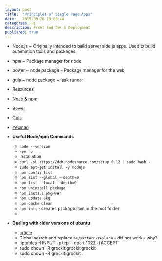 ```yaml
---
layout: post
title:  "Principles of Single Page Apps"
date:   2015-09-26 19:08:44
categories: ui
description: Front End Dev & Deployment
published: true
---
```


* Node.js ~ Originally intended to build server side js apps. Used to build automation tools and packages
* npm ~ Package manager for node
* bower ~ node package ~ Package manager for the web
* gulp ~ node package ~ task runner

* Resources
* [Node & npm](http://www.sitepoint.com/beginners-guide-node-package-manager)
* [Bower](https://blog.engineyard.com/2014/frontend-dependencies-management-part-1)
* [Gulp](https://blog.engineyard.com/2014/frontend-dependencies-management-part-2)
* [Yeoman](https://blog.engineyard.com/2014/frontend-dependencies-management-part-3)

* __Useful Node/npm Commands__
  * `node --version`
  * `npm -v`
  * Installation
  * `curl -sL https://deb.nodesource.com/setup_0.12 | sudo bash -`
  * `sudo apt-get install -y nodejs`
  * `npm config list`
  * `npm list --global --depth=0`
  * `npm list --local --depth=0`
  * `npm uninstall package`
  * `npm install pkg@ver`
  * `npm update pkg`
  * `npm cache clean`
  * `npm init` - creates package.json in the root folder
  * 

* __Dealing with older versions of ubuntu__
  * [article](http://stackoverflow.com/questions/30316812/ubuntu-apt-get-unable-to-fetch-packages)
  * Global search and replace `%s/pattern/replace` - did not work - why?
  * 'iptables -I INPUT -p tcp --dport 1022 -j ACCEPT'
  * sudo chown -R grockit:grockit grockit
  * sudo chown -R grockit:grockit .

